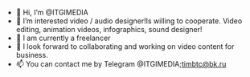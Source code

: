 - 👋 Hi, I’m @ITGIMEDIA
- 👀 I’m interested video / audio designer!Is willing to cooperate.
Video editing, animation videos, infographics, sound designer!
- 🌱 I am currently a freelancer
- 💞️ I look forward to collaborating and working on video content for business.
- 📫 You can contact me by Telegram
@ITGIMEDIA;timbtc@bk.ru

<!---
ITGIMEDIA/ITGIMEDIA is a ✨ special ✨ repository because its `README.md` (this file) appears on your GitHub profile.
You can click the Preview link to take a look at your changes.
--->


